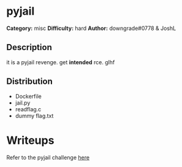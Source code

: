 # pyjail
**Category:** misc
**Difficulty:** hard
**Author:** downgrade#0778 & JoshL

## Description
it is a pyjail revenge. get **intended** rce. glhf

## Distribution
- Dockerfile
- jail.py
- readflag.c
- dummy flag.txt

# Writeups
Refer to the pyjail challenge [here](../pyjail/README.md)